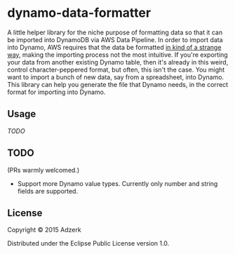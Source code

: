 # dynamo-data-formatter

A little helper library for the niche purpose of formatting data so that it can be imported into DynamoDB via AWS Data Pipeline. In order to import data into Dynamo, AWS requires that the data be formatted [in kind of a strange way](http://docs.aws.amazon.com/datapipeline/latest/DeveloperGuide/dp-importexport-ddb-pipelinejson-verifydata2.html), making the importing process not the most intuitive.
If you're exporting your data from another existing Dynamo table, then it's already in this weird, control character-peppered format, but often, this isn't the case. You might want to import a bunch of new data, say from a spreadsheet, into Dynamo. This library can help you generate the file that Dynamo needs, in the correct format for importing into Dynamo.

## Usage

*TODO*

## TODO

(PRs warmly welcomed.)

* Support more Dynamo value types. Currently only number and string fields are supported. 

## License

Copyright © 2015 Adzerk

Distributed under the Eclipse Public License version 1.0. 
